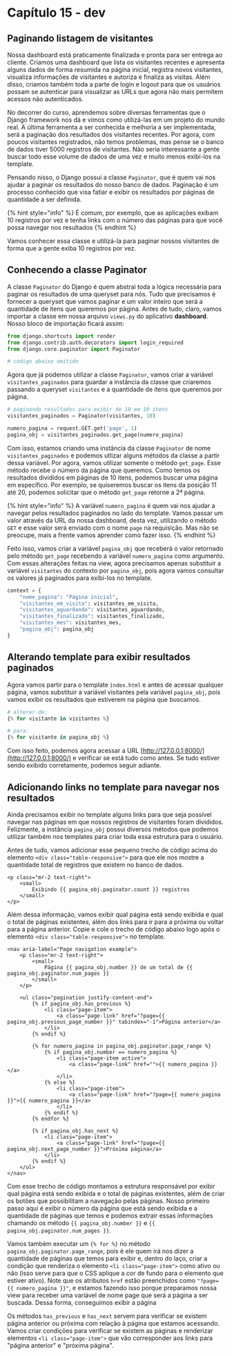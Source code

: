 # Capítulo 15 - dev

## Paginando listagem de visitantes

Nossa dashboard está praticamente finalizada e pronta para ser entrega ao cliente. Criamos uma dashboard que lista os visitantes recentes e apresenta alguns dados de forma resumida na página inicial, registra novos visitantes, visualiza informações de visitantes e autoriza e finaliza as visitas. Além disso, criamos também toda a parte de login e logout para que os usuários possam se autenticar para visualizar as URLs que agora não mais permitem acessos não autenticados.

No decorrer do curso, aprendemos sobre diversas ferramentas que o Django framework nos dá e vimos como utilizá-las em um projeto do mundo real. A última ferramenta a ser conhecida e melhoria a ser implementada, será a paginação dos resultados dos visitantes recentes. Por agora, com poucos visitantes registrados, não temos problemas, mas pense se o banco de dados tiver 5000 registros de visitantes. Não seria interessante a gente buscar todo esse volume de dados de uma vez e muito menos exibí-los na template.

Pensando nisso, o Django possui a classe `Paginator`, que é quem vai nos ajudar a paginar os resultados do nosso banco de dados. Paginação é um processo conhecido que visa fatiar e exibir os resultados por páginas de quantidade a ser definida.

{% hint style="info" %}
É comum, por exemplo, que as aplicações exibam 10 registros por vez e tenha links com o número das páginas para que você possa navegar nos resultados
{% endhint %}

Vamos conhecer essa classe e utilizá-la para paginar nossos visitantes de forma que a gente exiba 10 registros por vez.

## Conhecendo a classe Paginator

A classe `Paginator` do Django é quem abstrai toda a lógica necessária para paginar os resultados de uma queryset para nós. Tudo que precisamos é fornecer a queryset que vamos paginar e um valor inteiro que será a quantidade de itens que queremos por página. Antes de tudo, claro, vamos importar a classe em nossa arquivo `views.py` do aplicativo **dashboard**. Nosso bloco de importação ficará assim:

```python
from django.shortcuts import render
from django.contrib.auth.decorators import login_required
from django.core.paginator import Paginator

# código abaixo omitido
```

Agora que já podemos utilizar a classe `Paginator`, vamos criar a variável `visitantes_paginados` para guardar a instância da classe que criaremos passando a queryset `visitantes` e a quantidade de itens que queremos por página. 

```python
# paginando resultados para exibir de 10 em 10 itens
visitantes_paginados = Paginator(visitantes, 10)

numero_pagina = request.GET.get('page', 1)
pagina_obj = visitantes_paginados.get_page(numero_pagina)
```

Com isso, estamos criando uma instância da classe `Paginator` de nome `visitantes_paginados` e podemos utlizar alguns métodos da classe a partir dessa variável. Por agora, vamos utilizar somente o método `get_page`. Esse método recebe o número da página que queremos. Como temos os resultados divididos em páginas de 10 itens, podemos buscar uma página em específico. Por exemplo, se quiseremos buscar os itens da posição 11 até 20, podemos solicitar que o método `get_page` retorne a 2ª página.

{% hint style="info" %}
A variável `numero_pagina` é quem vai nos ajudar a navegar pelos resultados paginados no lado do template. Vamos passar um valor através da URL da nossa dashboard, desta vez, utilizando o método `GET` e esse valor será enviado com o nome `page` na requisição. Mas não se preocupe, mais a frente vamos aprender como fazer isso.
{% endhint %}

Feito isso, vamos criar a variável `pagina_obj` que receberá o valor retornado pelo método `get_page` recebendo a variável `numero_pagina` como argumento. Com essas alterações feitas na view, agora precisamos apenas substituir a variável `visitantes` do contexto por `pagina_obj`, pois agora vamos consultar os valores já paginados para exibi-los no template.

```python
context = {
    "nome_pagina": "Página inicial",
    "visitantes_em_visita": visitantes_em_visita,
    "visitantes_aguardando": visitantes_aguardando,
    "visitantes_finalizado": visitantes_finalizado,
    "visitantes_mes": visitantes_mes,
    "pagina_obj": pagina_obj
}
```

## Alterando template para exibir resultados paginados

Agora vamos partir para o template `index.html` e antes de acessar qualquer página, vamos substituir a variável visitantes pela variável `pagina_obj`, pois vamos exibir os resultados que estiverem na página que buscamos.

```python
# alterar de:
{% for visitante in visitantes %}

# para:
{% for visitante in pagina_obj %}
```

Com isso feito, podemos agora acessar a URL [http://127.0.0.1:8000/](http://127.0.0.1:8000/) e verificar se está tudo como antes. Se tudo estiver sendo exibido corretamente, podemos seguir adiante.

## Adicionando links no template para navegar nos resultados

Ainda precisamos exibir no template alguns links para que seja possível navegar nas páginas em que nossos registros de visitantes foram divididos. Felizmente, a instância `pagina_obj` possui diversos métodos que podemos utilizar também nos templates para criar toda essa estrutura para o usuário.

Antes de tudo, vamos adicionar esse pequeno trecho de código acima do elemento `<div class="table-responsive">` para que ele nos mostre a quantidade total de registros que existem no banco de dados.

```markup
<p class="mr-2 text-right">
    <small>
        Exibindo {{ pagina_obj.paginator.count }} registros
    </small>
</p>
```

Além dessa informação, vamos exibir qual página está sendo exibida e qual o total de páginas existentes, além dos links para ir para a próxima ou voltar para a página anterior. Copie e cole o trecho de código abaixo logo após o elemento `<div class="table-responsive">` no template.

```markup
<nav aria-label="Page navigation example">
    <p class="mr-2 text-right">
        <small>
            Página {{ pagina_obj.number }} de um total de {{ pagina_obj.paginator.num_pages }}
        </small>
    </p>

    <ul class="pagination justify-content-end">
        {% if pagina_obj.has_previous %}
            <li class="page-item">
                <a class="page-link" href="?page={{ pagina_obj.previous_page_number }}" tabindex="-1">Página anterior</a>
            </li>
        {% endif %}

        {% for numero_pagina in pagina_obj.paginator.page_range %}
            {% if pagina_obj.number == numero_pagina %}
                <li class="page-item active">
                    <a class="page-link" href="">{{ numero_pagina }}</a>
                </li>
            {% else %}
                <li class="page-item">
                    <a class="page-link" href="?page={{ numero_pagina }}">{{ numero_pagina }}</a>
                </li>
            {% endif %}
        {% endfor %}

        {% if pagina_obj.has_next %}
            <li class="page-item">
                <a class="page-link" href="?page={{ pagina_obj.next_page_number }}">Próxima página</a>
            </li>
        {% endif %}
    </ul>
</nav>
```

Com esse trecho de código montamos a estrutura responsável por exibir qual página está sendo exibida e o total de páginas existentes, além de criar os botões que possibilitam a navegação pelas páginas. Nosso primeiro passo aqui é exibir o número da página que está sendo exibida e a quantidade de páginas que temos e podemos extrair essas informações chamando os método `{{ pagina_obj.number }}` e `{{ pagina_obj.paginator.num_pages }}`.

Vamos também executar um `{% for %}` no método `pagina_obj.paginator.page_range`, pois é ele quem irá nos dizer a quantidade de páginas que temos para exibir e, dentro do laço, criar a condição que renderiza o elemento `<li class="page-item">` como ativo ou não \(isso serve para que o CSS aplique a cor de fundo para o elemento que estiver ativo\). Note que os atributos `href` estão preenchidos como `"?page={{ numero_pagina }}"`, e estamos fazendo isso porque preparamos nossa view para receber uma variável de nome page que será a página a ser buscada. Dessa forma, conseguimos exibir a página

Os métodos `has_previous` e `has_next` servem para verificar se existem página anterior ou próxima com relação à página que estamos acessando. Vamos criar condições para verificar se existem as páginas e renderizar elementos `<li class="page-item">` que vão corresponder aos links para "página anterior" e "próxima página".

